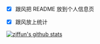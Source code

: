 - [x] 跟风把 README 放到个人信息页

- [x] 跟风放上统计

[![zjffun's github stats](https://github-readme-stats.vercel.app/api?username=zjffun)](https://github.com/anuraghazra/github-readme-stats)
